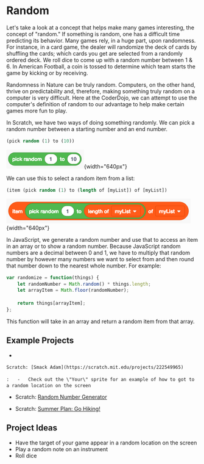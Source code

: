 # Random

Let's take a look at a concept that helps make many games interesting, the concept of "random." If something is random, one has a difficult time predicting its behavior. Many games rely, in a huge part, upon randomness. For instance, in a card game, the dealer will randomize the deck of cards by shuffling the cards; which cards you get are selected from a randomly ordered deck. We roll dice to come up with a random number between 1 & 6. In American Football, a coin is tossed to determine which team starts the game by kicking or by receiving.

Randomness in Nature can be truly random. Computers, on the other hand, thrive on predictability and, therefore, making something truly random on a computer is very difficult. Here at the CoderDojo, we can attempt to use the computer's definition of random to our advantage to help make certain games more fun to play.

In Scratch, we have two ways of doing something randomly. We can pick a random number between a starting number and an end number.

``` lisp
(pick random (1) to (10))
```

![](images/random/scratch-random.png){width="640px"}

We can use this to select a random item from a list:

``` lisp
(item (pick random (1) to (length of [myList]) of [myList])
```

![](images/random/scratch-randomFromList.png){width="640px"}

In JavaScript, we generate a random number and use that to access an item in an array or to show a random number. Because JavaScript random numbers are a decimal between 0 and 1, we have to multiply that random number by however many numbers we want to select from and then round that number down to the nearest whole number. For example:

``` javascript
var randomize = function(things) {
    let randomNumber = Math.random() * things.length;
    let arrayItem = Math.floor(randomNumber);

    return things[arrayItem];
};
```

This function will take in an array and return a random item from that array.

## Example Projects

-   

    Scratch: [Smack Adam](https://scratch.mit.edu/projects/222549965)

    :   -   Check out the \"Your\" sprite for an example of how to got to a random location on the screen

-   Scratch: [Random Number Generator](https://scratch.mit.edu/projects/219375454/)

-   Scratch: [Summer Plan: Go Hiking!](https://scratch.mit.edu/projects/115901669/)

## Project Ideas

-   Have the target of your game appear in a random location on the screen
-   Play a random note on an instrument
-   Roll dice